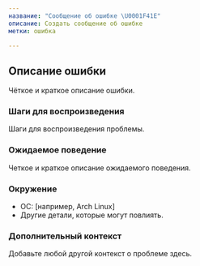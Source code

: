 ```yaml
---
название: "Сообщение об ошибке \U0001F41E"
описание: Создать сообщение об ошибке
метки: ошибка

---
```


## Описание ошибки
Чёткое и краткое описание ошибки.

### Шаги для воспроизведения
Шаги для воспроизведения проблемы.

### Ожидаемое поведение
Четкое и краткое описание ожидаемого поведения.

### Окружение
 - ОС: [например, Arch Linux]
 - Другие детали, которые могут повлиять.

### Дополнительный контекст
Добавьте любой другой контекст о проблеме здесь.
